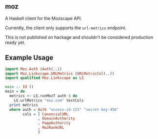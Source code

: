 moz
---

A Haskell client for the Mozscape API.

Currently, the client only supports the `url-metrics` endpoint.

This is not published on hackage and shouldn't be considered production ready
yet.

## Example Usage

```haskell
import Moz.Auth (Auth(..))
import Moz.Linkscape.URLMetrics (URLMetricCol(..))
import qualified Moz.Linkscape as LS

main :: IO ()
main = do
  metrics <- LS.runMozT auth $ do
    LS.urlMetrics "moz.com" testCols
  print metrics
  where auth = Auth "access-id-123" "secret-key-456"
        cols = [ CanoncialURL
               , DomainAuthority
               , PageAuthority
               , MozRankURL
               ]
```
